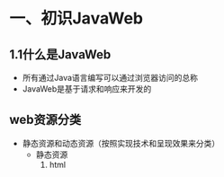 # 一、初识JavaWeb
## 1.1什么是JavaWeb
* 所有通过Java语言编写可以通过浏览器访问的总称
* JavaWeb是基于请求和响应来开发的
## web资源分类
* 静态资源和动态资源（按照实现技术和呈现效果来分类）
  * 静态资源
    1. html

